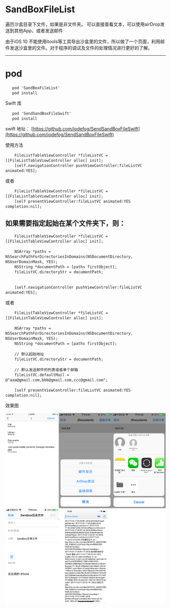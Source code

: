 # SandBoxFileList

遍历沙盒目录下文件，如果是非文件夹。
可以直接查看文本，可以使用airDrop发送到其他App，或者发送邮件

由于iOS 10 不能使用itools等工具导出沙盒里的文件，所以做了一个页面，利用邮件发送沙盒里的文件。对于程序的调试及文件的处理情况进行更好的了解。


-----------------


# pod 
```
   pod 'SandBoxFileList'
   pod install
```


Swift 库
```
   pod 'SendSandBoxFileSwift'
   pod install
```
swift 地址：
[https://github.com/iodefog/SendSandBoxFileSwift](https://github.com/iodefog/SendSandBoxFileSwift)

使用方法 
```objc
    FileListTableViewController *fileListVC = [[FileListTableViewController alloc] init];
    [self.navigationController pushViewController:fileListVC animated:YES];
```
或者
```objc
    FileListTableViewController *fileListVC = [[FileListTableViewController alloc] init];
    [self presentViewController:fileListVC animated:YES completion:nil];
```


## 如果需要指定起始在某个文件夹下，则：


```objc
    FileListTableViewController *fileListVC = [[FileListTableViewController alloc] init];

    NSArray *paths = NSSearchPathForDirectoriesInDomains(NSDocumentDirectory, NSUserDomainMask, YES);
    NSString *documentPath = [paths firstObject];
    fileListVC.directoryStr = documentPath;


    [self.navigationController pushViewController:fileListVC animated:YES];
```
或者
```objc
    FileListTableViewController *fileListVC = [[FileListTableViewController alloc] init];

    NSArray *paths = NSSearchPathForDirectoriesInDomains(NSDocumentDirectory, NSUserDomainMask, YES);
    NSString *documentPath = [paths firstObject];

    // 默认起始地址
    fileListVC.directoryStr = documentPath;

    // 默认发送邮件的列表或者单个邮箱
    fileListVC.defaultMail = @"aaa@gmail.com,bbb@gmail.com,ccc@gmail.com";

    [self presentViewController:fileListVC animated:YES completion:nil];
```

效果图

![image](./SnapImage/IMG_2389.PNG)
